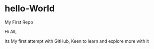 # hello-World
My First Repo

Hi All,

Its My first attempt with GitHub, Keen to learn and explore more with it
